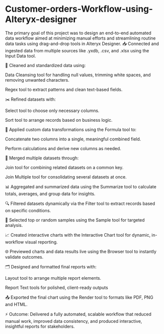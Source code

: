 # Customer-orders-Workflow-using-Alteryx-designer

The primary goal of this project was to design an end-to-end automated data workflow aimed at minimizing manual efforts and streamlining routine data tasks using drag-and-drop tools in Alteryx Designer.
📥 Connected and ingested data from multiple sources like .yxdb, .csv, and .xlsx using the Input Data tool.

🧽 Cleaned and standardized data using:

Data Cleansing tool for handling null values, trimming white spaces, and removing unwanted characters.

Regex tool to extract patterns and clean text-based fields.

✂️ Refined datasets with:

Select tool to choose only necessary columns.

Sort tool to arrange records based on business logic.

📝 Applied custom data transformations using the Formula tool to:

Concatenate two columns into a single, meaningful combined field.

Perform calculations and derive new columns as needed.

🔗 Merged multiple datasets through:

Join tool for combining related datasets on a common key.

Join Multiple tool for consolidating several datasets at once.

📊 Aggregated and summarized data using the Summarize tool to calculate totals, averages, and group data for insights.

🔍 Filtered datasets dynamically via the Filter tool to extract records based on specific conditions.

🎲 Selected top or random samples using the Sample tool for targeted analysis.

📈 Created interactive charts with the Interactive Chart tool for dynamic, in-workflow visual reporting.

🌐 Previewed charts and data results live using the Browser tool to instantly validate outcomes.

🗂️ Designed and formatted final reports with:

Layout tool to arrange multiple report elements.

Report Text tools for polished, client-ready outputs

📤 Exported the final chart using the Render tool to formats like PDF, PNG and HTML.

⚡ Outcome: Delivered a fully automated, scalable workflow that reduced manual work, improved data consistency, and produced interactive, insightful reports for stakeholders.
